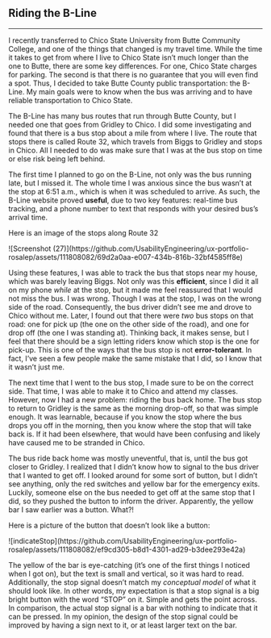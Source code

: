 <h2>Riding the B-Line</h2>
<hr>
<p>
I recently transferred to Chico State University from Butte Community College, and one of the things that changed is my travel time. While the time it takes to get from where I live to Chico State isn’t much longer than the one to Butte, there are some key differences. For one, Chico State charges for parking. The second is that there is no guarantee that you will even find a spot. Thus, I decided to take Butte County public transportation: the B-Line. My main goals were to know when the bus was arriving and to have reliable transportation to Chico State.
</p>
<p>
The B-Line has many bus routes that run through Butte County, but I needed one that goes from Gridley to Chico. I did some investigating and found that there is a bus stop about a mile from where I live. The route that stops there is called Route 32, which travels from Biggs to Gridley and stops in Chico. All I needed to do was make sure that I was at the bus stop on time or else risk being left behind. 
</p>
<p>
The first time I planned to go on the B-Line, not only was the bus running late, but I missed it. The whole time I was anxious since the bus wasn’t at the stop at 6:51 a.m., which is when it was scheduled to arrive. As such, the B-Line website proved <b>useful</b>, due to two key features: real-time bus tracking, and a phone number to text that responds with your desired bus’s arrival time.</p>
<p>Here is an image of the stops along Route 32</p>
![Screenshot (27)](https://github.com/UsabilityEngineering/ux-portfolio-rosalep/assets/111808082/69d2a0aa-e007-434b-816b-32bf4585ff8e)
<p>Using these features, I was able to track the bus that stops near my house, which was barely leaving Biggs. Not only was this <b>efficient</b>, since I did it all on my phone <em>while</em> at the stop, but it made me feel reassured that I would not miss the bus. I was wrong. Though I was at the stop, I was on the wrong side of the road. Consequently, the bus driver didn’t see me and drove to Chico without me. Later, I found out that there were <em>two</em> bus stops on that road: one for pick up (the one on the other side of the road), and one for drop off (the one I was standing at). Thinking back, it makes sense, but I feel that there should be a sign letting riders know which stop is the one for pick-up. This is one of the ways that the bus stop is not <b>error-tolerant</b>. In fact, I’ve seen a few people make the same mistake that I did, so I know that it wasn’t just me.
</p>
<p>
The next time that I went to the bus stop, I made sure to be on the correct side. That time, I was able to make it to Chico and attend my classes. However, now I had a new problem: riding the bus back home. The bus stop to return to Gridley is the same as the morning drop-off, so that was simple enough. It was learnable, because if you know the stop where the bus drops you off in the morning, then you know where the stop that will take back is. If it had been elsewhere, that would have been confusing and likely have caused me to be stranded in Chico.
</p>
<p>
The bus ride back home was mostly uneventful, that is, until the bus got closer to Gridley. I realized that I didn’t know how to signal to the bus driver that I wanted to get off. I looked around for some sort of button, but I didn’t see anything, only the red switches and yellow bar for the emergency exits. Luckily, someone else on the bus needed to get off at the same stop that I did, so they pushed the button to inform the driver. Apparently, the yellow bar I saw earlier was a button. What?!  
</p>
<p>Here is a picture of the button that doesn’t look like a button:</p>
![indicateStop](https://github.com/UsabilityEngineering/ux-portfolio-rosalep/assets/111808082/ef9cd305-b8d1-4301-ad29-b3dee293e42a)
<p>
The yellow of the bar is eye-catching (it’s one of the first things I noticed when I got on), but the text is small and vertical, so it was hard to read. Additionally, the stop signal doesn’t match my <em>conceptual model</em> of what it should look like. In other words, my expectation is that a stop signal is a big bright button with the word “STOP” on it. Simple and gets the point across. In comparison, the actual stop signal is a bar with nothing to indicate that it can be pressed. In my opinion, the design of the stop signal could be improved by having a sign next to it, or at least larger text on the bar. 
</p>






